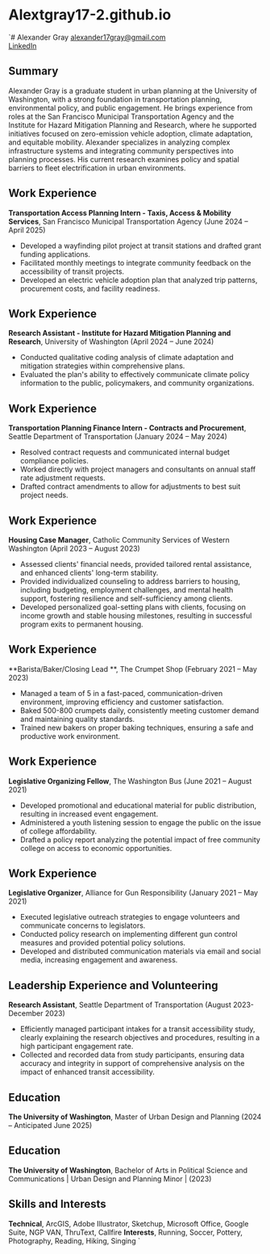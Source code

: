 # Alextgray17-2.github.io

`# Alexander Gray
alexander17gray@gmail.com  
[LinkedIn](https://www.linkedin.com/in/alexander-gray-84a0b1114/)

## Summary
Alexander Gray is a graduate student in urban planning at the University of Washington, with a strong foundation in transportation planning, environmental policy, and public engagement. He brings experience from roles at the San Francisco Municipal Transportation Agency and the Institute for Hazard Mitigation Planning and Research, where he supported initiatives focused on zero-emission vehicle adoption, climate adaptation, and equitable mobility. Alexander specializes in analyzing complex infrastructure systems and integrating community perspectives into planning processes. His current research examines policy and spatial barriers to fleet electrification in urban environments.

## Work Experience
**Transportation Access Planning Intern - Taxis, Access & Mobility Services**, San Francisco Municipal Transportation Agency (June 2024 – April 2025)  
- Developed a wayfinding pilot project at transit stations and drafted grant funding applications.
- Facilitated monthly meetings to integrate community feedback on the accessibility of transit projects.
- Developed an electric vehicle adoption plan that analyzed trip patterns, procurement costs, and facility readiness.

## Work Experience
**Research Assistant - Institute for Hazard Mitigation Planning and Research**, University of Washington (April 2024 – June 2024)  
- Conducted qualitative coding analysis of climate adaptation and mitigation strategies within comprehensive plans.
- Evaluated the plan's ability to effectively communicate climate policy information to the public, policymakers, and community organizations.

## Work Experience
**Transportation Planning Finance Intern - Contracts and Procurement**, Seattle Department of Transportation (January 2024 – May 2024)  
- Resolved contract requests and communicated internal budget compliance policies. 
- Worked directly with project managers and consultants on annual staff rate adjustment requests.
- Drafted contract amendments to allow for adjustments to best suit project needs.

## Work Experience
**Housing Case Manager**, Catholic Community Services of Western Washington (April 2023 – August 2023)  
- Assessed clients' financial needs, provided tailored rental assistance, and enhanced clients' long-term stability.
- Provided individualized counseling to address barriers to housing, including budgeting, employment challenges, and mental health support, fostering resilience and self-sufficiency among clients.
- Developed personalized goal-setting plans with clients, focusing on income growth and stable housing milestones, resulting in successful program exits to permanent housing.

## Work Experience
**Barista/Baker/Closing Lead **, The Crumpet Shop (February 2021 – May 2023)  
- Managed a team of 5 in a fast-paced, communication-driven environment, improving efficiency and customer satisfaction.
- Baked 500-800 crumpets daily, consistently meeting customer demand and maintaining quality standards.
- Trained new bakers on proper baking techniques, ensuring a safe and productive work environment.

## Work Experience
**Legislative Organizing Fellow**, The Washington Bus (June 2021 – August 2021)  
- Developed promotional and educational material for public distribution, resulting in increased event engagement.
- Administered a youth listening session to engage the public on the issue of college affordability.
- Drafted a policy report analyzing the potential impact of free community college on access to economic opportunities. 

## Work Experience
**Legislative Organizer**, Alliance for Gun Responsibility (January 2021 – May 2021)  
- Executed legislative outreach strategies to engage volunteers and communicate concerns to legislators.
- Conducted policy research on implementing different gun control measures and provided potential policy solutions.
- Developed and distributed communication materials via email and social media, increasing engagement and awareness.

##  Leadership Experience and Volunteering
**Research Assistant**, Seattle Department of Transportation (August 2023- December 2023)  
- Efficiently managed participant intakes for a transit accessibility study, clearly explaining the research objectives and procedures, resulting in a high participant engagement rate. 
- Collected and recorded data from study participants, ensuring data accuracy and integrity in support of comprehensive analysis on the impact of enhanced transit accessibility.

## Education
**The University of Washington**, Master of Urban Design and Planning (2024 – Anticipated June 2025)

## Education
**The University of Washington**, Bachelor of Arts in Political Science and Communications | Urban Design and Planning Minor | (2023)

## Skills and Interests
**Technical**, ArcGIS, Adobe Illustrator, Sketchup, Microsoft Office, Google Suite, NGP VAN, ThruText, Callfire
**Interests**, Running, Soccer, Pottery, Photography, Reading, Hiking, Singing `

